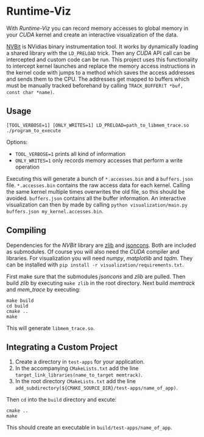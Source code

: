 # Runtime-Viz

With _Runtime-Viz_ you can record memory accesses to global memory in your _CUDA_ kernel and create an interactive visualization of the data.

[NVBit](https://github.com/NVlabs/NVBit) is NVidias binary instrumentation tool. It works by dynamically loading a shared library with the `LD_PRELOAD` trick. Then any _CUDA_ API call can be intercepted and custom code can be run. This project uses this functionality to intercept kernel launches and replace the memory access instructions in the kernel code with jumps to a method which saves the access addresses and sends them to the CPU. The addresses get mapped to buffers which must be manually tracked beforehand by calling `TRACK_BUFFER(T *buf, const char *name)`.

## Usage

```
[TOOL_VERBOSE=1] [ONLY_WRITES=1] LD_PRELOAD=path_to_libmem_trace.so ./program_to_execute
```

Options:
- `TOOL_VERBOSE=1` prints all kind of information
- `ONLY_WRITES=1` only records memory accesses that perform a write operation

Executing this will generate a bunch of `*.accesses.bin` and a `buffers.json` file. `*.accesses.bin` contains the raw access data for each kernel. Calling the same kernel multiple times overwrites the old file, so this should be avoided. `buffers.json` contains all the buffer information. An interactive visualization can then by made by calling `python visualization/main.py buffers.json my_kernel.accesses.bin`.

## Compiling

Dependencies for the _NVBit_ library are [zlib](https://github.com/madler/zlib.git) and [jsoncons](https://github.com/danielaparker/jsoncons.git). Both are included as submodules. Of course you will also need the _CUDA_ compiler and libraries. For visualization you will need _numpy_, _matplotlib_ and _tqdm_. They can be installed with `pip install -r visualization/requirements.txt`.

First make sure that the submodules _jsoncons_ and _zlib_ are pulled. Then build _zlib_ by executing `make zlib` in the root directory. Next build _memtrack_ and _mem_trace_ by executing:

```
make build
cd build
cmake ..
make
```

This will generate `libmem_trace.so`.

## Integrating a Custom Project

1. Create a directory in `test-apps` for your application.
2. In the accompanying `CMakeLists.txt` add the line `target_link_libraries(name_to_target memtrack)`.
3. In the root directory `CMakeLists.txt` add the line `add_subdirectory(${CMAKE_SOURCE_DIR}/test-apps/name_of_app)`.

Then `cd` into the `build` directory and excute:
```
cmake ..
make
```

This should create an executable in `build/test-apps/name_of_app`.